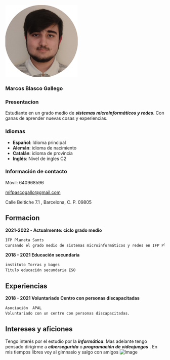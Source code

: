 ![Image](Imagen1.png)

### Marcos Blasco Gallego

### Presentacion
Estudiante en un grado medio de **_sistemas microinformáticos y redes_**. 
Con ganas de aprender nuevas cosas y experiencias.

### Idiomas
- **Español**: Idioma principal
- **Alemán**: idioma de nacimiento
- **Catalán**: idioma de provincia
- **Inglés**: Nivel de ingles C2

### Información de contacto
Móvil: 640968596

mifpascogallo@gmail.com

Calle Beltiche 7.1 , Barcelona, C. P. 09805

## Formacion
**2021-2022 - Actualmente: ciclo grado medio**
```markdown
IFP Planeta Sants
Cursando el grado medio de sistemas microinformáticos y redes en IFP Planeta Sants
```
**2018 - 2021    Educación secundaria**
```markdown
instituto Torras y bages
Titulo educación secundaria ESO 
```
## Experiencias
**2018 - 2021 Voluntariado Centro con personas discapacitadas**
```markdown
Asociación  APAL
Voluntariado con un centro con personas discapacitadas.
```
## Intereses y aficiones
Tengo interés por el estudio por la **_informática_**. Mas adelante tengo pensado dirigirme a **_cibersegurida_** o **_programación de videojuegos_** . En mis tiempos libres voy al gimnasio y salgo con amigos 
![Image](banner_8.gif) 
